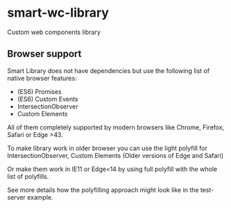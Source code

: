 # smart-wc-library

Custom web components library


## Browser support

Smart Library does not have dependencies but use the following list of native browser features:

- (ES6) Promises
- (ES6) Custom Events
- IntersectionObserver
- Custom Elements

All of them completely supported by modern browsers like Chrome, Firefox, Safari or Edge >43.

To make library work in older browser you can use the light polyfill for IntersectionObserver, Custom Elements
(Older versions of Edge and Safari)

Or make them work in IE11 or Edge<14 by using full polyfill with the whole list of polyfills.

See more details how the polyfilling approach might look like in the test-server example.